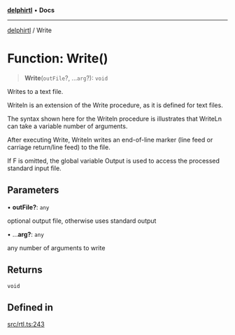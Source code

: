 [**delphirtl**](../README.md) • **Docs**

***

[delphirtl](../globals.md) / Write

# Function: Write()

> **Write**(`outFile`?, ...`arg`?): `void`

Writes to a text file.

Writeln is an extension of the Write procedure, as it is defined for text files.

The syntax shown here for the Writeln procedure is illustrates that WriteLn can take a variable number of arguments.

After executing Write, Writeln writes an end-of-line marker (line feed or carriage return/line feed) to the file.

If F is omitted, the global variable Output is used to access the processed standard input file.

## Parameters

• **outFile?**: `any`

optional output file, otherwise uses standard output

• ...**arg?**: `any`

any number of arguments to write

## Returns

`void`

## Defined in

[src/rtl.ts:243](https://github.com/chuacw/delphirtl/blob/f0fe3802fcf930859eb4297a0ec19446d57ff540/src/rtl.ts#L243)
